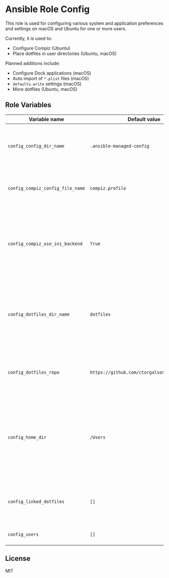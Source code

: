 # Ansible Role Config

This role is used for configuring various system and application
preferences and settings on macOS and Ubuntu for one or more users.

Currently, it is used to:

- Configure Compiz (Ubuntu)
- Place dotfiles in user directories (Ubuntu, macOS)

Planned additions include:

- Configure Dock applications (macOS)
- Auto import of `*.plist` files (macOS)
- `defaults.write` settings (macOS)
- More dotfiles (Ubuntu, macOS)

## Role Variables

| Variable name  | Default value | Description |
|----------------|---------------|-------------|
| `config_config_dir_name` | `.ansible-managed-config` | The name of the parent directory where the `dotfiles` repo should be cloned. |
| `config_compiz_config_file_name` | `compiz.profile` | The name of the copy of the Compiz `*.ini` file in the `dotfiles` repository. |
| `config_compiz_use_ini_backend` | `True` | Whether or not to _use_ the Compiz ini backend--if set to `False`, no Compiz configuration or settings will be attemted. |
| `config_dotfiles_dir_name` | `dotfiles` | The name of the directory to clone the `dotfiles` repo to (corresponds to the last directory in `dest` in and Ansible Git module task. |
| `config_dotfiles_repo` | `https://github.com/ctorgalson/dotfiles.git` | The url to a dotfiles repo (mine probably won't be that useful to you). |
| `config_home_dir` | `/Users` | The home directory on the current system--the default corresponds to macOS directory structure; change to `/home` on most linux distros. |
| `config_linked_dotfiles` | `[]` | The specific dotfiles in the `dotfiles` repo to symlink into users' home directories. |
| `config_users` | `[]` | The list of users to run this role for. |

## License

MIT
